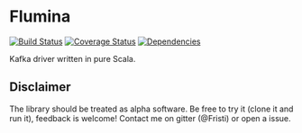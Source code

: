 Flumina
===

[![Build Status](https://travis-ci.org/vectos/flumina.svg)](https://travis-ci.org/vectos/flumina)
[![Coverage Status](https://coveralls.io/repos/github/vectos/flumina/badge.svg?branch=master)](https://coveralls.io/github/vectos/flumina?branch=master)
[![Dependencies](https://app.updateimpact.com/badge/762391907245625344/flumina.svg?config=runtime)](https://app.updateimpact.com/latest/762391907245625344/flumina)

Kafka driver written in pure Scala.

## Disclaimer

The library should be treated as alpha software. Be free to try it (clone it and run it), feedback is welcome! Contact me on gitter (@Fristi) or open a issue.